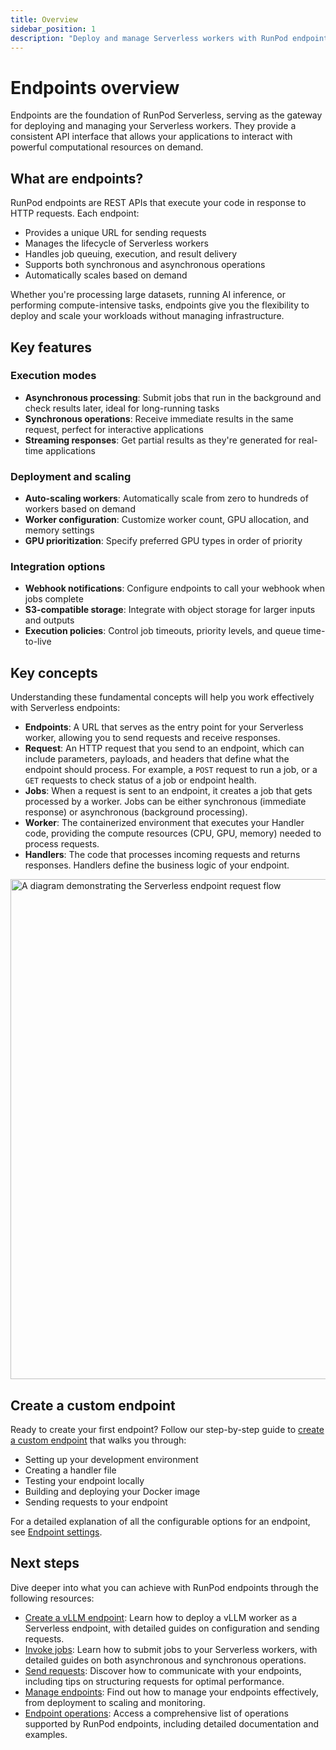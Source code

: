 ```yaml
---
title: Overview
sidebar_position: 1
description: "Deploy and manage Serverless workers with RunPod endpoints, featuring asynchronous and synchronous operations, scalability, and flexibility for modern computing tasks."
---
```


# Endpoints overview

Endpoints are the foundation of RunPod Serverless, serving as the gateway for deploying and managing your Serverless workers. They provide a consistent API interface that allows your applications to interact with powerful computational resources on demand.

## What are endpoints?

RunPod endpoints are REST APIs that execute your code in response to HTTP requests. Each endpoint:

- Provides a unique URL for sending requests
- Manages the lifecycle of Serverless workers
- Handles job queuing, execution, and result delivery
- Supports both synchronous and asynchronous operations
- Automatically scales based on demand

Whether you're processing large datasets, running AI inference, or performing compute-intensive tasks, endpoints give you the flexibility to deploy and scale your workloads without managing infrastructure.

## Key features

### Execution modes

- **Asynchronous processing**: Submit jobs that run in the background and check results later, ideal for long-running tasks
- **Synchronous operations**: Receive immediate results in the same request, perfect for interactive applications
- **Streaming responses**: Get partial results as they're generated for real-time applications

### Deployment and scaling

- **Auto-scaling workers**: Automatically scale from zero to hundreds of workers based on demand
- **Worker configuration**: Customize worker count, GPU allocation, and memory settings
- **GPU prioritization**: Specify preferred GPU types in order of priority

### Integration options

- **Webhook notifications**: Configure endpoints to call your webhook when jobs complete
- **S3-compatible storage**: Integrate with object storage for larger inputs and outputs
- **Execution policies**: Control job timeouts, priority levels, and queue time-to-live

## Key concepts

Understanding these fundamental concepts will help you work effectively with Serverless endpoints:

- **Endpoints**: A URL that serves as the entry point for your Serverless worker, allowing you to send requests and receive responses.
- **Request**: An HTTP request that you send to an endpoint, which can include parameters, payloads, and headers that define what the endpoint should process. For example, a `POST` request to run a job, or a `GET` requests to check status of a job or endpoint health.
- **Jobs**: When a request is sent to an endpoint, it creates a job that gets processed by a worker. Jobs can be either synchronous (immediate response) or asynchronous (background processing).
- **Worker**: The containerized environment that executes your Handler code, providing the compute resources (CPU, GPU, memory) needed to process requests.
- **Handlers**: The code that processes incoming requests and returns responses. Handlers define the business logic of your endpoint.

<img src="/img/docs/serverless-request-flow.png" width="800" alt="A diagram demonstrating the Serverless endpoint request flow"/>

## Create a custom endpoint

Ready to create your first endpoint? Follow our step-by-step guide to [create a custom endpoint](/serverless/get-started) that walks you through:

- Setting up your development environment
- Creating a handler file
- Testing your endpoint locally
- Building and deploying your Docker image
- Sending requests to your endpoint

For a detailed explanation of all the configurable options for an endpoint, see [Endpoint settings](/serverless/endpoints/endpoint-configurations.md).

## Next steps

Dive deeper into what you can achieve with RunPod endpoints through the following resources:

- [Create a vLLM endpoint](/serverless/vllm/overview): Learn how to deploy a vLLM worker as a Serverless endpoint, with detailed guides on configuration and sending requests.
- [Invoke jobs](/serverless/endpoints/job-operations): Learn how to submit jobs to your Serverless workers, with detailed guides on both asynchronous and synchronous operations.
- [Send requests](/serverless/endpoints/send-requests): Discover how to communicate with your endpoints, including tips on structuring requests for optimal performance.
- [Manage endpoints](/serverless/endpoints/manage-endpoints): Find out how to manage your endpoints effectively, from deployment to scaling and monitoring.
- [Endpoint operations](/serverless/endpoints/operations): Access a comprehensive list of operations supported by RunPod endpoints, including detailed documentation and examples.
